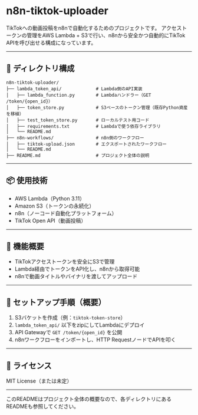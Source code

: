 # n8n-tiktok-uploader

TikTokへの動画投稿をn8nで自動化するためのプロジェクトです。
アクセストークンの管理をAWS Lambda + S3で行い、n8nから安全かつ自動的にTikTok APIを呼び出せる構成になっています。

---

## 🔧 ディレクトリ構成

```
n8n-tiktok-uploader/
├── lambda_token_api/             # Lambda側のAPI実装
│   ├── lambda_function.py        # Lambdaハンドラー（GET /token/{open_id}）
│   ├── token_store.py            # S3ベースのトークン管理（既存Python資産を移植）
│   ├── test_token_store.py       # ローカルテスト用コード
│   ├── requirements.txt          # Lambdaで使う依存ライブラリ
│   └── README.md
├── n8n-workflows/                # n8n側のワークフロー
│   ├── tiktok-upload.json        # エクスポートされたワークフロー
│   └── README.md
├── README.md                     # プロジェクト全体の説明
```

---

## 📦 使用技術

- AWS Lambda（Python 3.11）
- Amazon S3（トークンの永続化）
- n8n（ノーコード自動化プラットフォーム）
- TikTok Open API（動画投稿）

---

## 🚀 機能概要

- TikTokアクセストークンを安全にS3で管理
- Lambda経由でトークンをAPI化し、n8nから取得可能
- n8nで動画タイトルやバイナリを渡してアップロード

---

## 🏁 セットアップ手順（概要）

1. S3バケットを作成（例：`tiktok-token-store`）
2. `lambda_token_api/` 以下をzipにしてLambdaにデプロイ
3. API Gatewayで `GET /token/{open_id}` を公開
4. n8nワークフローをインポートし、HTTP RequestノードでAPIを叩く

---

## 📄 ライセンス

MIT License（または未定）

---

このREADMEはプロジェクト全体の概要なので、各ディレクトリにあるREADMEも参照してください。